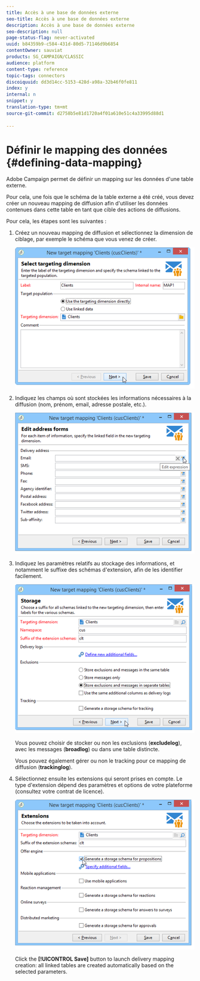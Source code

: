 ```yaml
---
title: Accès à une base de données externe
seo-title: Accès à une base de données externe
description: Accès à une base de données externe
seo-description: null
page-status-flag: never-activated
uuid: b84359b9-c584-431d-80d5-71146d9b6854
contentOwner: sauviat
products: SG_CAMPAIGN/CLASSIC
audience: platform
content-type: reference
topic-tags: connectors
discoiquuid: dd3d14cc-5153-428d-a98a-32b46f0fe811
index: y
internal: n
snippet: y
translation-type: tm+mt
source-git-commit: d2758b5e81d1720a4f01a610e51c4a33995d88d1

---
```



# Définir le mapping des données {#defining-data-mapping}

Adobe Campaign permet de définir un mapping sur les données d&#39;une table externe.

Pour cela, une fois que le schéma de la table externe a été créé, vous devez créer un nouveau mapping de diffusion afin d&#39;utiliser les données contenues dans cette table en tant que cible des actions de diffusions.

Pour cela, les étapes sont les suivantes :

1. Créez un nouveau mapping de diffusion et sélectionnez la dimension de ciblage, par exemple le schéma que vous venez de créer.

   ![](assets/wf_new_mapping_create_fda.png)

1. Indiquez les champs où sont stockées les informations nécessaires à la diffusion (nom, prénom, email, adresse postale, etc.).

   ![](assets/wf_new_mapping_define_join.png)

1. Indiquez les paramètres relatifs au stockage des informations, et notamment le suffixe des schémas d&#39;extension, afin de les identifier facilement.

   ![](assets/wf_new_mapping_define_names.png)

   Vous pouvez choisir de stocker ou non les exclusions (**excludelog**), avec les messages (**broadlog**) ou dans une table distincte.

   Vous pouvez également gérer ou non le tracking pour ce mapping de diffusion (**trackinglog**).

1. Sélectionnez ensuite les extensions qui seront prises en compte. Le type d&#39;extension dépend des paramètres et options de votre plateforme (consultez votre contrat de licence).

   ![](assets/wf_new_mapping_define_extensions.png)

   Click the **[!UICONTROL Save]** button to launch delivery mapping creation: all linked tables are created automatically based on the selected parameters.
